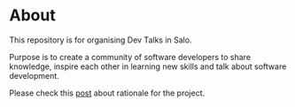 # About

This repository is for organising Dev Talks in Salo. 

Purpose is to create a community of software developers to share knowledge, inspire each other in learning new skills and talk about software development.

Please check this [post](https://github.com/salo-dev/talks/wiki/Why-did-I-start-this-project%3F) about rationale for the project.
